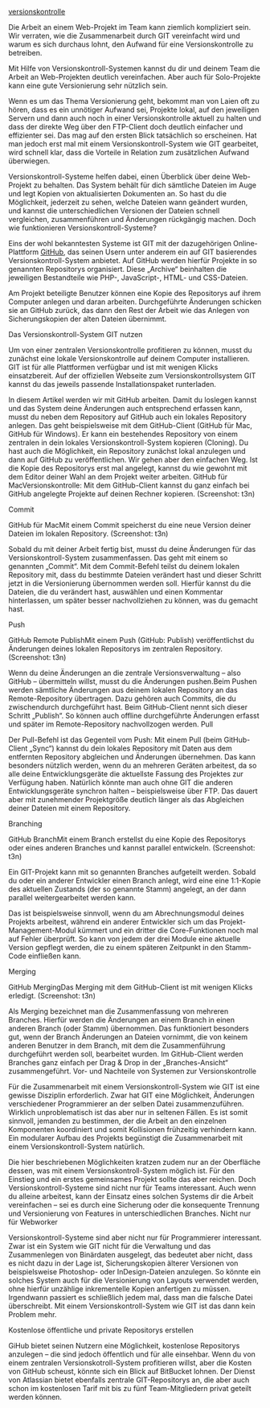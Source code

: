 [versionskontrolle](http://t3n.de/news/versionskontrolle-git-github-598054/)

Die Arbeit an einem Web-Projekt im Team kann ziemlich kompliziert sein. Wir verraten, wie die Zusammenarbeit durch GIT vereinfacht wird und warum es sich durchaus lohnt, den Aufwand für eine Versionskontrolle zu betreiben. 

Mit Hilfe von Versionskontroll-Systemen kannst du dir und deinem Team die Arbeit an Web-Projekten deutlich vereinfachen. Aber auch für Solo-Projekte kann eine gute Versionierung sehr nützlich sein.

Wenn es um das Thema Versionierung geht, bekommt man von Laien oft zu hören, dass es ein unnötiger Aufwand sei, Projekte lokal, auf den jeweiligen Servern und dann auch noch in einer Versionskontrolle aktuell zu halten und dass der direkte Weg über den FTP-Client doch deutlich einfacher und effizienter sei. Das mag auf den ersten Blick tatsächlich so erscheinen. Hat man jedoch erst mal mit einem Versionskontroll-System wie GIT gearbeitet, wird schnell klar,
dass die Vorteile in Relation zum zusätzlichen Aufwand überwiegen.

Versionskontroll-Systeme helfen dabei, einen Überblick über deine Web-Projekt zu behalten. Das System behält für dich sämtliche Dateien im Auge und legt Kopien von aktualisierten Dokumenten an. So hast du die Möglichkeit, jederzeit zu sehen, welche Dateien wann geändert wurden, und kannst die unterschiedlichen Versionen der Dateien schnell vergleichen, zusammenführen und Änderungen rückgängig machen. Doch wie funktionieren Versionskontroll-Systeme?

Eins der wohl bekanntesten Systeme ist GIT mit der dazugehörigen Online-Plattform [GitHub](http://t3n.de/tag/github),
das seinen Usern unter anderem ein auf GIT basierendes Versionskontroll-System anbietet. Auf GitHub werden hierfür Projekte in so genannten Repositorys organisiert. Diese „Archive“ beinhalten die jeweiligen Bestandteile wie PHP-, JavaScript-, HTML- und CSS-Dateien.

Am Projekt beteiligte Benutzer können eine Kopie des Repositorys auf ihrem Computer anlegen und daran arbeiten. Durchgeführte Änderungen schicken sie an GitHub zurück, das dann den Rest der Arbeit wie das Anlegen von Sicherungskopien der alten Dateien übernimmt.

Das Versionskontroll-System GIT nutzen

Um von einer zentralen Versionskontrolle profitieren zu können, musst du zunächst eine lokale Versionskontrolle auf deinem Computer installieren. GIT ist für alle Plattformen verfügbar und ist mit wenigen Klicks einsatzbereit. Auf der offiziellen Webseite zum Versionskontrollsystem GIT kannst du das jeweils passende Installationspaket runterladen.

In diesem Artikel werden wir mit GitHub arbeiten. Damit du loslegen kannst und das System deine Änderungen auch entsprechend erfassen kann, musst du neben dem Repository auf GitHub auch ein lokales Repository anlegen. Das geht beispielsweise mit dem GitHub-Client (GitHub für Mac, GitHub für Windows). Er kann ein bestehendes Repository von einem zentralen in dein lokales Versionskontroll-System kopieren (Cloning). Du hast auch die Möglichkeit, ein Repository zunächst lokal anzulegen und dann auf GitHub zu veröffentlichen. Wir gehen aber den einfachen Weg. Ist die Kopie des Repositorys erst mal angelegt, kannst du wie gewohnt mit dem Editor deiner Wahl an dem Projekt weiter arbeiten.
GitHub für MacVersionskontrolle: Mit dem GitHub-Client kannst du ganz einfach bei GitHub angelegte Projekte auf deinen Rechner kopieren. (Screenshot: t3n)

Commit

GitHub für MacMit einem Commit speicherst du eine neue Version deiner Dateien im lokalen Repository. (Screenshot: t3n)

Sobald du mit deiner Arbeit fertig bist, musst du deine Änderungen für das Versionskontroll-System zusammenfassen. Das geht mit einem so genannten „Commit“. Mit dem Commit-Befehl teilst du deinem lokalen Repository mit, dass du bestimmte Dateien verändert hast und dieser Schritt jetzt in die Versionierung übernommen werden soll. Hierfür kannst du die Dateien, die du verändert hast, auswählen und einen Kommentar hinterlassen, um später besser nachvollziehen zu können, was du gemacht hast.

Push

GitHub Remote PublishMit einem Push (GitHub: Publish) veröffentlichst du Änderungen deines lokalen Repositorys im zentralen Repository. (Screenshot: t3n)

Wenn du deine Änderungen an die zentrale Versionsverwaltung – also GitHub – übermitteln willst, musst du die Änderungen pushen.Beim Pushen werden sämtliche Änderungen aus deinem lokalen Repository an das Remote-Repository übertragen. Dazu gehören auch Commits, die du zwischendurch durchgeführt hast. Beim GitHub-Client nennt sich dieser Schritt „Publish“. So können auch offline durchgeführte Änderungen erfasst und später im Remote-Repository nachvollzogen werden.
Pull

Der Pull-Befehl ist das Gegenteil vom Push: Mit einem Pull (beim GitHub-Client „Sync“) kannst du dein lokales Repository mit Daten aus dem entfernten Repository abgleichen und Änderungen übernehmen. Das kann besonders nützlich werden, wenn du an mehreren Geräten arbeitest, da so alle deine Entwicklungsgeräte die aktuellste Fassung des Projektes zur Verfügung haben. Natürlich könnte man auch ohne GIT die anderen Entwicklungsgeräte synchron halten – beispielsweise über FTP. Das dauert aber mit zunehmender Projektgröße deutlich länger als das Abgleichen deiner Dateien mit einem Repository.

Branching

GitHub BranchMit einem Branch erstellst du eine Kopie des Repositorys oder eines anderen Branches und kannst parallel entwickeln. (Screenshot: t3n)

Ein GIT-Projekt kann mit so genannten Branches aufgeteilt werden. Sobald du oder ein anderer Entwickler einen Branch anlegt, wird eine eine 1:1-Kopie des aktuellen Zustands (der so genannte Stamm) angelegt, an der dann parallel weitergearbeitet werden kann.

Das ist beispielsweise sinnvoll, wenn du am Abrechnungsmodul deines Projekts arbeitest, während ein anderer Entwickler sich um das Projekt-Management-Modul kümmert und ein dritter die Core-Funktionen noch mal auf Fehler überprüft. So kann von jedem der drei Module eine aktuelle Version gepflegt werden, die zu einem späteren Zeitpunkt in den Stamm-Code einfließen kann.

Merging

GitHub MergingDas Merging mit dem GitHub-Client ist mit wenigen Klicks erledigt. (Screenshot: t3n)

Als Merging bezeichnet man die Zusammenfassung von mehreren Branches. Hierfür werden die Änderungen an einem Branch in einen anderen Branch (oder Stamm) übernommen. Das funktioniert besonders gut, wenn der Branch Änderungen an Dateien vornimmt, die von keinem anderen Benutzer in dem Branch, mit dem die Zusammenführung durchgeführt werden soll, bearbeitet wurden. Im GitHub-Client werden Branches ganz einfach per Drag & Drop in der „Branches-Ansicht“ zusammengeführt.
Vor- und Nachteile von Systemen zur Versionskontrolle

Für die Zusammenarbeit mit einem Versionskontroll-System wie GIT ist eine gewisse Disziplin erforderlich. Zwar hat GIT eine Möglichkeit, Änderungen verschiedener Programmierer an der selben Datei zusammenzuführen. Wirklich unproblematisch ist das aber nur in seltenen Fällen. Es ist somit sinnvoll, jemanden zu bestimmen, der die Arbeit an den einzelnen Komponenten koordiniert und somit Kollisionen frühzeitig verhindern kann. Ein modularer Aufbau des Projekts begünstigt die Zusammenarbeit mit einem Versionskontroll-System natürlich.

Die hier beschriebenen Möglichkeiten kratzen zudem nur an der Oberfläche dessen, was mit einem Versionskontroll-System möglich ist. Für den Einstieg und ein erstes gemeinsames Projekt sollte das aber reichen. Doch Versionskontroll-Systeme sind nicht nur für Teams interessant. Auch wenn du alleine arbeitest, kann der Einsatz eines solchen Systems dir die Arbeit vereinfachen – sei es durch eine Sicherung oder die konsequente Trennung und Versionierung von Features in unterschiedlichen Branches.
Nicht nur für Webworker

Versionskontroll-Systeme sind aber nicht nur für Programmierer interessant. Zwar ist ein System wie GIT nicht für die Verwaltung und das Zusammenlegen von Binärdaten ausgelegt, das bedeutet aber nicht, dass es nicht dazu in der Lage ist, Sicherungskopien älterer Versionen von beispielsweise Photoshop- oder InDesign-Dateien anzulegen. So könnte ein solches System auch für die Versionierung von Layouts verwendet werden, ohne hierfür unzählige inkrementelle Kopien anfertigen zu müssen. Irgendwann passiert es schließlich jedem mal, dass man die falsche Datei überschreibt. Mit einem Versionskontroll-System wie GIT ist das dann kein Problem mehr.

Kostenlose öffentliche und private Repositorys erstellen

GiHub bietet seinen Nutzern eine Möglichkeit, kostenlose Repositorys anzulegen – die sind jedoch öffentlich und für alle einsehbar. Wenn du von einem zentralen Versionskotroll-System profitieren willst, aber die Kosten von GitHub scheust, könnte sich ein Blick auf BitBucket lohnen. Der Dienst von Atlassian bietet ebenfalls zentrale GIT-Repositorys an, die aber auch schon im kostenlosen Tarif mit bis zu fünf Team-Mitgliedern privat geteilt werden können. 
